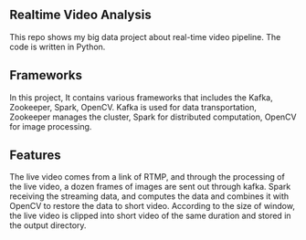 ## Realtime Video Analysis

This repo shows my big data project about real-time video pipeline. The code is written in Python. 



## Frameworks

In this project, It contains various frameworks that includes the Kafka, Zookeeper, Spark, OpenCV. Kafka is used for data transportation, Zookeeper manages the cluster, Spark for distributed computation, OpenCV for image processing.



## Features

The live video comes from a link of RTMP, and through the processing of the live video, a dozen frames of images are sent out through kafka. Spark receiving the streaming data, and computes the data and combines it with OpenCV to restore the data to short video. According to the size of window, the live video is clipped into short video of the same duration and stored in the output directory.











